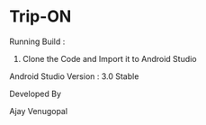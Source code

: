 # Trip-ON


Running Build :

1. Clone the Code and Import it to Android Studio 

Android Studio Version : 3.0 Stable



Developed By

Ajay Venugopal
